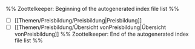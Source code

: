 %% Zoottelkeeper: Beginning of the autogenerated index file list  %%
- [ ]  [[Themen/Preisbildung/Preisbildung|Preisbildung]]
- [ ]  [[Themen/Preisbildung/Übersicht vonPreisbildung|Übersicht vonPreisbildung]]
%% Zoottelkeeper: End of the autogenerated index file list  %%

